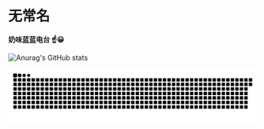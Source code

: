 # 无常名

**奶味蓝蓝电台  :point_up::grinning:**

![Anurag's GitHub stats](https://github-readme-stats.vercel.app/api?username=reqwaaaaa&hide_title=false&hide_border=true&show_icons=true&include_all_commits=true&line_height=21&bg_color=0,EC6C6C,FFD479,FFFC79,73FA79&theme=graywhite&locale=cn)

![](https://raw.githubusercontent.com/reqwaaaaa/reqwaaaaa/output/github-contribution-grid-snake.svg)


